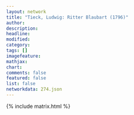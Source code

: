 ```yaml
---
layout: network
title: "Tieck, Ludwig: Ritter Blaubart (1796)"
author:
description:
headline:
modified:
category:
tags: []
imagefeature: 
mathjax: 
chart: 
comments: false
featured: false
list: false
networkdata: 274.json
---
```

{% include matrix.html %}
